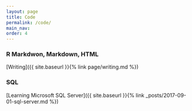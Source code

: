 ```yaml
---
layout: page
title: Code
permalink: /code/
main_nav:
order: 4
---
```

### R Markdwon, Markdown, HTML
  [Writing]({{ site.baseurl }}{% link page/writing.md %})

### SQL
  [Learning Microsoft SQL Server]({{ site.baseurl }}{% link _posts/2017-09-01-sql-server.md %})
